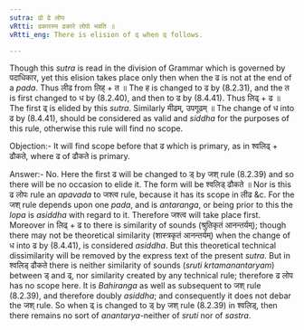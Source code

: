 ```yaml
---
sutra: ढो ढे लोपः
vRtti: ढकारस्य ढकारे लोपो भवति ॥
vRtti_eng: There is elision of ढ् when ढ् follows.

---
```

Though this _sutra_ is read in the division of Grammar which is governed by पदाधिकार, yet this elision takes place only then when the ढ is not at the end of a _pada_. Thus लीढ from लिह् + त ॥ The ह is changed to  ढ by (8.2.31), and the त is first changed to ध by (8.2.40), and then to ढ by (8.4.41). Thus लिढ् + ढ ॥ The first ढ् is elided by this _sutra_. Similarly मीढम्, उपगूढम् ॥ The change of ध into ढ by (8.4.41), should be considered as valid and _siddha_ for the purposes of this rule, otherwise this rule will find no scope.

Objection:- It will find scope before that ढ which is primary, as in श्वलिढ् + ढौकते, where ढ of ढौकते is primary.

Answer:- No. Here the first ढ will be changed to ड् by जश् rule (8.2.39) and so there will be no occasion to elide it. The form will be श्वलिड् ढौकते ॥ Nor is this ढ लोपः rule an _apavada_ to जश्त्व rule, because it has its scope in लीढ &c. For the जश् rule depends upon one _pada_, and is _antaranga_, or being prior to this the _lopa_ is _asiddha_ with regard to it. Therefore जश्त्व will take place first. Moreover in लिढ् + ढ to there is similarity of sounds (श्रुतिकृतं आनन्तर्यम्); though there may not be theoretical similarity (शास्त्रकृतं आनन्तर्यम्) when the change of ध into ढ by (8.4.41), is considered _asiddha_. But this theoretical technical dissimilarity will be removed by the express text of the present _sutra_. But in श्वलिड् ढौकते there is neither similarity of sounds (_sruti_ _krtamanantaryam_) between ड् and ढ्, nor similarity created by any technical rule; therefore ढ लोप has no scope here. It is _Bahiranga_ as well as subsequent to जश् rule (8.2.39), and therefore doubly _asiddha_; and consequently it does not debar the जश् rule. So when ढ् is changed to ड् by जश् rule (8.2.39) in श्वलिड्, then there remains no sort of _anantarya_-neither of _sruti_ nor of _sastra_.